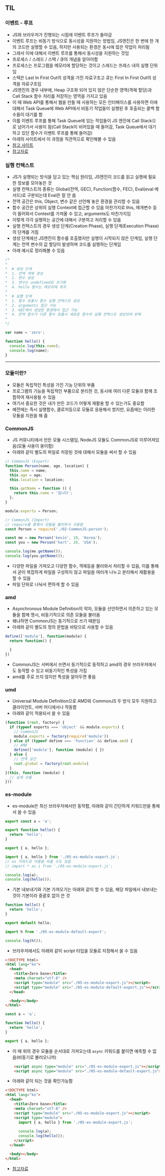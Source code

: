 ## TIL

### 이벤트 - 루프
- JS와 브라우저가 진행되는 시점에 이벤트 루프가 돌아감
- 이벤트 루프는 비동기 방식으로 동시성을 지원하는 방법임, JS엔진은 한 번에 한 개의 코드만 실행할 수 있음, 하지만 사용되는 환경은 동시에 많은 작업이 처리됨
- 그래서 이에 대해서 이벤트 루프를 통해서 동시성을 지원하는 것임
- 프로세스 / 스레드 / 스택 / 큐의 개념을 알아야함
- 프로세스는 프로그램을 메모리에 할당하는 것이고 스레드는 프레스 내의 실행 단위임
- 스택은 Last In First Out의 성격을 가진 자료구조고 큐는 First In First Out의 성격을 자료구조임
- JS엔진의 경우 내부에, Heap 구조화 되어 있지 않은 단순한 영역(객체 할당)과 Call Stack 함수 처리를 저장하는 영역을 가지고 있음
- 이 때 Web API를 통해서 웹을 만들 때 사용하는 모든 인터페이스를 사용하면 이에 대해서 Task Queue에 Web API에서 비동기 작업들이 실행된 후 호출되는 콜백 함수들이 대기를 함
- 이를 이벤트 루프를 통해 Task Queue에 있는 작업들이 JS 엔진에 Call Stack으로 넘어가서 사용이 됨(Call Stack이 비어있을 때 들어감, Task Queue에서 대기하고 있던 함수가 이벤트 루프를 통해 들어감)
- 아래의 사이트에서 이 과정을 직관적으로 확인해볼 수 있음
- [참고 사이트](http://latentflip.com/loupe/?code=JC5vbignYnV0dG9uJywgJ2NsaWNrJywgZnVuY3Rpb24gb25DbGljaygpIHsKICAgIHNldFRpbWVvdXQoZnVuY3Rpb24gdGltZXIoKSB7CiAgICAgICAgY29uc29sZS5sb2coJ1lvdSBjbGlja2VkIHRoZSBidXR0b24hJyk7ICAgIAogICAgfSwgMjAwMCk7Cn0pOwoKY29uc29sZS5sb2coIkhpISIpOwoKc2V0VGltZW91dChmdW5jdGlvbiB0aW1lb3V0KCkgewogICAgY29uc29sZS5sb2coIkNsaWNrIHRoZSBidXR0b24hIik7Cn0sIDUwMDApOwoKY29uc29sZS5sb2coIldlbGNvbWUgdG8gbG91cGUuIik7!!!PGJ1dHRvbj5DbGljayBtZSE8L2J1dHRvbj4%3D)
- [참고자료](https://developer.mozilla.org/ko/docs/Web/API/Event)

### 실행 컨텍스트
- JS가 실행되는 방식을 담고 있는 핵심 원리임, JS엔진이 코드를 읽고 실행에 필요한 정보를 모아놓은 것
- 실행 컨텍스트의 종류는 Global(전역, GEC), Function(함수, FEC), Eval(eval 메서드)로 구분되는데 Eval은 잘 안 씀
- 전역 공간은 this, Object, 변수 같은 선언해 놓은 환경을 관리할 수 있음
- 함수 공간은 상위의 실행 Context에 접근할 수 있음 마찬가지로 this, 매개변수 등이 들어와서 Context를 가져올 수 있고, arguments도 마찬가지임
- 이렇게 각각 실행하는 공간에 대해서 구분하고 처리할 수 있음
- 실행 컨텍스트의 경우 생성 단계(Creation Phase), 실행 단계(Execution Phase)의 단계를 거침
- 생성 단계에선 JS엔진이 함수를 호출했지만 실행이 시작되지 않은 단계임, 실행 단계는 전역 변수의 값 할당이 발생하며 코드를 실행하는 단계임
- 아래 예시로 정리해볼 수 있음
```js
/*
*
*  # 생성 단계
*  1. 전역 객체 생성
*  2. 변수 생성
*  3. 변수는 undefined로 초기화
*  4. hello 함수는 메모리에 위치
*
*  # 실행 단계
*  1. 함수 호출시 함수 실행 컨텍스트 생성
*  2. arguments 접근 가능
*  3. GEC에서 생성된 환경에서 접근 가능
*  4. 만약 함수가 다른 함수 호출시 새로운 함수의 실행 컨텍스트 생성되며 반복
*
*/

var name = 'zero';

function hello() {
  console.log(this.name);
  console.log(name);
}
```

------

### 모듈이란?
- 모듈은 독립적인 특성을 가진 기능 단위의 부품
- 프로그램의 기능을 독립적인 부품으로 분리한 것, 동시에 여러 다른 모듈과 함께 조합하여 재사용될 수 있음
- 여기서 중요한 것은 내가 만든 코드가 어떻게 재활용 할 수 있는가도 중요함
- 예전에는 즉시 실행함수, 클로저등으로 모듈로 응용해서 썼지만, 요즘에는 이러한 모듈을 지원을 해 줌

### CommonJS
- JS 커뮤니티에서 만든 모듈 시스템임, NodeJS 모듈도 CommonJS로 이루어져있음(모듈 사용이 용이함)
- 아래와 같이 별도의 파일로 저장된 것에 대해서 모듈을 써서 할 수 있음
```js
// CommonJS (Export)
function Person(name, age, location) {
  this.name = name;
  this.age = age;
  this.location = location;

  this.getName = function () {
    return this.name + '입니다';
  };
}

module.exports = Person;
```
```js
// CommonJS (Import)
// require를 통해서 모듈을 불러와서 사용함
const Person = require('./02-CommonJS-person');

const me = new Person('kevin', 10, 'Korea');
const you = new Person('hart', 20, 'USA');

console.log(me.getName());
console.log(you.getName());
```
- 다양한 파일을 가져오고 다양한 함수, 객체등을 불러와서 처리할 수 있음, 이를 통해서 굳이 복잡하게 파일을 구성하지 않고 파일을 여러개 나누고 분리해서 재활용을 할 수 있음
- 파일 단위로 나눠서 편하게 할 수 있음

### amd
- Asynchronous Module Definition의 약자, 모듈을 선언하면서 의존하고 있는 모듈을 함께 명시, 비동기적으로 의존 모듈을 불러옴
- 왜냐하면 CommonJS는 동기적으로 쓰기 때문임
- 아래와 같이 별도의 정의 문법을 바탕으로 사용할 수 있음
```js
define(['module'], function(module) {
  return function() {

  }
})
```
- CommonJS는 서버에서 쓰면서 동기적으로 동작하고 amd의 경우 브라우저에서도 동작할 수 있고 비동기적인 특성을 가짐
- amd를 주로 쓰지 않지만 특성을 알아두면 좋음

### umd
- Universal Module Definition으로 AMD와 CommonJS 두 방식 모두 지원하고 클라이언트, 서버 어디에서나 작동함
- 아래와 같이 적용되서 쓸 수 있음
```js
(function (root, factory) {
  if (typeof exports === 'object' && module.exports) {
    // CommonJS
    module.exports = factory(require('module'))
  } else if (typeof define === 'function' && define.amd) {
    // AMD
    define(['module'], function (module) { })
  } else {
    // 전역 공간
    root.global = factory(root.module)
  }
}(this, function (module) {
  // 실제 모듈
}))
```

### es-module
- es-module은 최신 브라우저에서만 동작함, 아래와 같이 간단하게 키워드만을 통해서 쓸 수 있음
```js
export const a = 'a';

export function hello() {
  return 'hello';
}

export { a, hello };
```
```js
import { a, hello } from './05-es-module-export.js';
// as 키워드로 이름을 바꿀 수도 있음
// import * as i from './05-es-module-export.js';

console.log(a);
console.log(hello());
```
- 기본 내보내기와 기본 가져오기는 아래와 같이 할 수 있음, 해당 파일에서 내보내는 것이 기본이라 중괄호 없이 쓴 것
```js
function hello() {
  return 'hello';
}

export default hello;
```
```js
import h from './05-es-module-default-export';

console.log(h());
```
- 브라우저에서도 아래와 같이 script 타입을 모듈로 지정해서 쓸 수 있음
```html
<!DOCTYPE html>
<html lang="ko">
  <head>
    <title>Zero base</title>
    <meta charset="utf-8" />
    <script type="module" src="./05-es-module-export.js"></script>
    <script type="module" src="./05-es-module-default-export.js"></script>
  </head>

  <body></body>
</html>
```
```js
const a = 'a';

function hello() {
  return 'hello';
}

export { a, hello };
```
- 이 때 위의 경우 모듈을 순서대로 가져오는데 `async` 키워드를 붙이면 예측할 수 없음(비동기로 불러오니까)
```html
    <script async type="module" src="./05-es-module-export.js"></script>
    <script async type="module" src="./05-es-module-default-export.js"></script>
```
- 아래와 같이 되는 것을 확인가능함
```html
<!DOCTYPE html>
<html lang="ko">
  <head>
    <title>Zero base</title>
    <meta charset="utf-8" />
    <script type="module" src="./05-es-module-export.js"></script>
    <script type="module">
      import { a, hello } from './05-es-module-export.js';
      
      console.log(a);
      console.log(hello());
    </script>
  </head>

  <body></body>
</html>
```
- [참고자료](https://developer.mozilla.org/ko/docs/Web/JavaScript/Guide/Modules)
